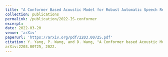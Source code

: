 ```yaml
---
title: "A Conformer Based Acoustic Model for Robust Automatic Speech Recognition"
collection: publications
permalink: /publication/2022-IS-conformer
excerpt:
date: 2022-03-20
venue: 'arXiv'
paperurl: 'https://arxiv.org/pdf/2203.00725.pdf'
citation: Y. Yang, P. Wang, and D. Wang, "A Conformer based Acoustic Model for Robust Automatic Speech Recognition," arXiv preprint
arXiv:2203.00725, 2022.
---
```

